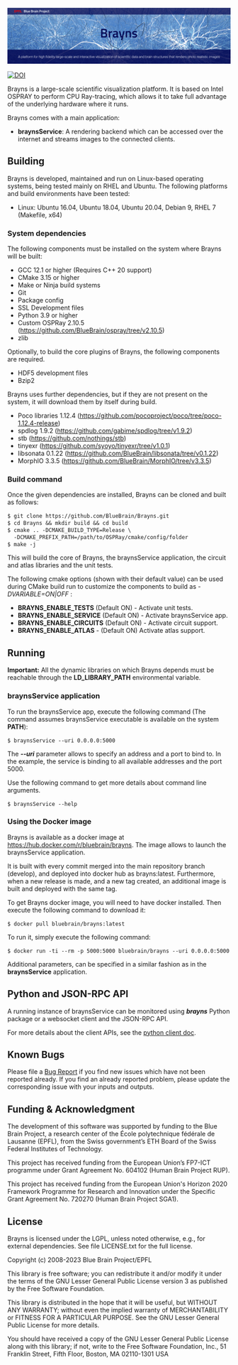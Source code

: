 ![Banner](/doc/banner.jpg?raw=true "Brayns banner")

[![DOI](https://zenodo.org/badge/61363694.svg)](https://zenodo.org/badge/latestdoi/61363694)

Brayns is a large-scale scientific visualization platform. It is based on Intel OSPRAY to perform CPU Ray-tracing, which allows it to take full advantage of the underlying hardware where it runs.

Brayns comes with a main application:

 * **braynsService**: A rendering backend which can be accessed over the internet and streams images to the connected clients.

## Building

Brayns is developed, maintained and run on Linux-based operating systems, being tested mainly on RHEL and Ubuntu. The following platforms and build environments have been tested:

* Linux: Ubuntu 16.04, Ubuntu 18.04, Ubuntu 20.04, Debian 9, RHEL 7 (Makefile, x64)

### System dependencies

The following components must be installed on the system where Brayns will be built:

* GCC 12.1 or higher (Requires C++ 20 support)
* CMake 3.15 or higher
* Make or Ninja build systems
* Git
* Package config
* SSL Development files
* Python 3.9 or higher
* Custom OSPRay 2.10.5 (https://github.com/BlueBrain/ospray/tree/v2.10.5)
* zlib

Optionally, to build the core plugins of Brayns, the following components are required.

* HDF5 development files
* Bzip2

Brayns uses further dependencies, but if they are not present on the system, it will download them by itself during build.

* Poco libraries 1.12.4 (https://github.com/pocoproject/poco/tree/poco-1.12.4-release)
* spdlog 1.9.2 (https://github.com/gabime/spdlog/tree/v1.9.2)
* stb (https://github.com/nothings/stb)
* tinyexr (https://github.com/syoyo/tinyexr/tree/v1.0.1)
* libsonata 0.1.22 (https://github.com/BlueBrain/libsonata/tree/v0.1.22)
* MorphIO 3.3.5 (https://github.com/BlueBrain/MorphIO/tree/v3.3.5)

### Build command

Once the given dependencies are installed, Brayns can be cloned and built as follows:

    $ git clone https://github.com/BlueBrain/Brayns.git
    $ cd Brayns && mkdir build && cd build
    $ cmake .. -DCMAKE_BUILD_TYPE=Release \
      -DCMAKE_PREFIX_PATH=/path/to/OSPRay/cmake/config/folder
    $ make -j

This will build the core of Brayns, the braynsService application, the circuit and atlas libraries and the unit tests.

The following cmake options (shown with their default value) can be used during CMake build run to customize the components to build as *-DVARIABLE=ON|OFF* :

* **BRAYNS_ENABLE_TESTS** (Default ON) - Activate unit tests.
* **BRAYNS_ENABLE_SERVICE** (Default ON) - Activate braynsService app.
* **BRAYNS_ENABLE_CIRCUITS** (Default ON) - Activate circuit support.
* **BRAYNS_ENABLE_ATLAS** - (Default ON) Activate atlas support.


## Running

**Important:** All the dynamic libraries on which Brayns depends must be reachable through the **LD_LIBRARY_PATH** environmental variable.

### braynsService application

To run the braynsService app, execute the following command (The command assumes braynsService executable is available on the system **PATH**):

    $ braynsService --uri 0.0.0.0:5000

The ***--uri*** parameter allows to specify an address and a port to bind to. In the example, the service is binding to all available addresses and the port 5000.

Use the following command to get more details about command line arguments.

    $ braynsService --help

### Using the Docker image

Brayns is available as a docker image at https://hub.docker.com/r/bluebrain/brayns. The image allows to launch the braynsService application.

It is built with every commit merged into the main repository branch (develop), and deployed into docker hub as brayns:latest. Furthermore, when a new release is made, and a new tag created, an additional image is built and deployed with the same tag.

To get Brayns docker image, you will need to have docker installed. Then execute the following command to download it:

    $ docker pull bluebrain/brayns:latest

To run it, simply execute the following command:

    $ docker run -ti --rm -p 5000:5000 bluebrain/brayns --uri 0.0.0.0:5000

Additional parameters, can be specified in a similar fashion as in the **braynsService** application.

## Python and JSON-RPC API

A running instance of braynsService can be monitored using ***brayns*** Python package or a websocket client and the JSON-RPC API.

For more details about the client APIs, see the [python client doc](python/README.md).

## Known Bugs

Please file a [Bug Report](https://github.com/BlueBrain/Brayns/issues) if you
find new issues which have not been reported already. If you find an
already reported problem, please update the corresponding issue with your inputs
and outputs.

## Funding & Acknowledgment

The development of this software was supported by funding to the Blue Brain Project,
a research center of the École polytechnique fédérale de Lausanne (EPFL), from the
Swiss government’s ETH Board of the Swiss Federal Institutes of Technology.

This project has received funding from the European Union’s FP7-ICT programme
under Grant Agreement No. 604102 (Human Brain Project RUP).

This project has received funding from the European Union's Horizon 2020 Framework
Programme for Research and Innovation under the Specific Grant Agreement No. 720270
(Human Brain Project SGA1).


## License

Brayns is licensed under the LGPL, unless noted otherwise, e.g., for external dependencies. See file LICENSE.txt for the full license.

Copyright (c) 2008-2023 Blue Brain Project/EPFL

This library is free software; you can redistribute it and/or modify it under the terms of the GNU Lesser General Public License version 3 as published by the Free Software Foundation.

This library is distributed in the hope that it will be useful, but WITHOUT ANY WARRANTY; without even the implied warranty of MERCHANTABILITY or FITNESS FOR A PARTICULAR PURPOSE.  See the GNU Lesser General Public License for more details.

You should have received a copy of the GNU Lesser General Public License along with this library; if not, write to the Free Software Foundation, Inc., 51 Franklin Street, Fifth Floor, Boston, MA 02110-1301 USA
